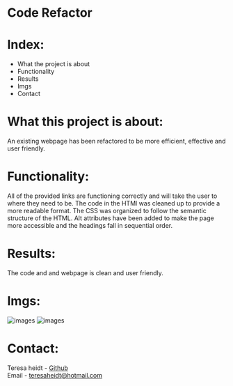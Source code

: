 # Code Refactor
# Index:
* What the project is about
* Functionality
* Results
* Imgs
* Contact
# What this project is about:
An existing webpage has been refactored to be more efficient, effective and user friendly.
# Functionality:
All of the provided links are functioning correctly and will take the user to where they need to be. The code in the HTMl was cleaned up to provide a more readable format. The CSS was organized to follow the semantic structure of the HTML. Alt attributes have been added to make the page more accessible and the headings fall in sequential order. 
# Results:
The code and and webpage is clean and user friendly. 
# Imgs:
![images](images/digital-marketing-meeting.jpg)
![images](images/online-reputation-management.jpg)
# Contact:
Teresa heidt - [Github](https://github.com/teresaheidt)   
Email - teresaheidt@hotmail.com


